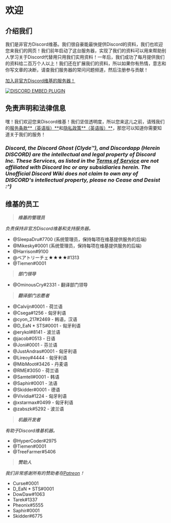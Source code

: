 <!-- TITLE: Chinese - 汉语 - 主页 -->
<!-- SUBTITLE: 欢迎您来非官方Discord维基！ -->

# 欢迎
## 介绍我们

我们是非官方Discord维基。我们很自豪能最快提供Discord的资料，我们也欢迎您来我们的网页！我们前年启动了这台服务器，实现了我们的资料可以用来帮助别人学习关于Discord代替用只用我们实用资料！一年后，我们成功了每月提供我们的资料给二百万个人以上！我们还在扩展我们的资料，所以如果你有热情，意志和你写文章的决断，请查我们服务器的常问问题频道，然后注册参与贡献！

[加入非官方Discord维基的服务器！](https://discord.gg/ZRJ9Ghh)

<a href="https://discord.gg/ZRJ9Ghh">![DISCORD EMBED PLUGIN](https://discordapp.com/api/guilds/367460196148183040/widget.png?style=banner2)</a>

## 免责声明和法律信息
嘿！我们欢迎您来Discord维基！我们坚信透明度，所以您来这儿之前，请残我们的[服务条款**（英语版）**](/terms)和[隐私政策**（英语版）**](/privacy)，那您可以知道你需要知道关于我们的服务！ 

### ***Discord, the Discord Ghost (Clyde™), and Discordapp (Herein DISCORD) are the intellectual and legal property of Discord Inc. These Services, as listed in the [Terms of Service](/terms) are not affiliated with Discord Inc or any subsidiaries herein. The Unofficial Discord Wiki does not claim to own any of DISCORD's intellectual property, please no Cease and Desist :^)***

## 维基的员工
> ***维基的管理员***

*负责保持非官方Discord维基和支持服务器。*
* @SleepaDru#7700 (系统管理员，保持每项在维基提供服务的后端)
* @Mikesky#0001 (系统管理员，保持每项在维基提供服务的后端)
* @Harrison#9100
* @ベアトリーチェ★★★★#1313
* @Tiemen#0001

> ***部门领导***

* @OminousCry#2331 - 翻译部门领导

> ***翻译部门志愿者***

* @Calvijn#0001 - 荷兰语
* @Csega#1256 - 匈牙利语
* @cyon_217#2469 - 韩语，汉语
* @D_EaN * STS#0001 - 匈牙利语
* @erykol#8141 - 波兰语
* @jacob#0513 - 日语
* @Joni#0001 - 芬兰语
* @JustAndras#0001 - 匈牙利语
* @Lireoy#4444 - 匈牙利语
* @MibMoot#3426 - 丹麦语
* @RME#3050 - 荷兰语
* @Samtell#0001 - 韩语
* @Saphir#0001 - 法语
* @Skidder#0001 - 德语
* @Vividia#1224 - 匈牙利语
* @xstarmax#0499 - 匈牙利语
* @zabszk#5292 - 波兰语

> ***机器开发者***

*有助于Discord维基机器。*
* @HyperCoder#2975
* @Tiemen#0001
* @TreeFarmer#5406

> ***赞助人***

*我们非常感谢所有的赞助者在[Patreon](https://www.patreon.com/TheDiscordWiki)！*

* Curse#0001
* D_EaN * STS#0001
* DowDaw#1063
* Tarek#1337
* Pheonix#5555
* Saphir#0001
* Skidder#6775